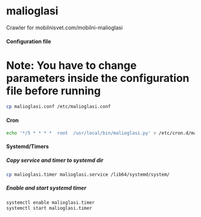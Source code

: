# malioglasi
Crawler for mobilnisvet.com/mobilni-malioglasi


#### Configuration file
# Note: You have to change parameters inside the configuration file before running
```bash
cp malioglasi.conf /etc/malioglasi.conf
```

#### Cron
```bash
echo '*/5 * * * *  root  /usr/local/bin/malioglasi.py' > /etc/cron.d/malioglasi
```

#### Systemd/Timers
##### Copy service and timer to systemd dir
```bash
cp malioglasi.timer malioglasi.service /lib64/systemd/system/
```

##### Enable and start systemd timer
```bash
systemctl enable malioglasi.timer
systemctl start malioglasi.timer
```
